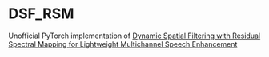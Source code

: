 # DSF_RSM

Unofficial PyTorch implementation of [Dynamic Spatial Filtering with Residual Spectral Mapping for Lightweight Multichannel Speech Enhancement](https://ieeexplore.ieee.org/abstract/document/11043352)
